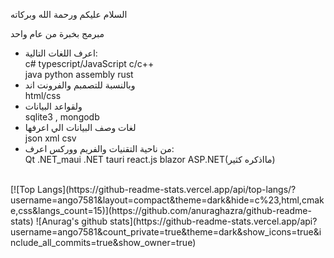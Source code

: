 السلام عليكم ورحمة الله وبركاته

مبرمج بخبرة من عام واحد 
* اعرف اللغات التالية:<br>
c# typescript/JavaScript c/c++ <br/>
java python assembly rust
* وبالنسبة للتصمبم والفرونت اند <br>
html/css 
* ولقواعد البيانات <br>
sqlite3 , mongodb
* لغات وصف البيانات الي اعرفها <br>
json xml csv
* من ناحية التقنيات والفريم ووركس اعرف: <br>
Qt .NET_maui .NET tauri react.js
blazor ASP.NET(مااذكره كثير)
<br>
[![Top Langs](https://github-readme-stats.vercel.app/api/top-langs/?username=ango7581&layout=compact&theme=dark&hide=c%23,html,cmake,css&langs_count=15)](https://github.com/anuraghazra/github-readme-stats) ![Anurag's github stats](https://github-readme-stats.vercel.app/api?username=ango7581&count_private=true&theme=dark&show_icons=true&include_all_commits=true&show_owner=true)
